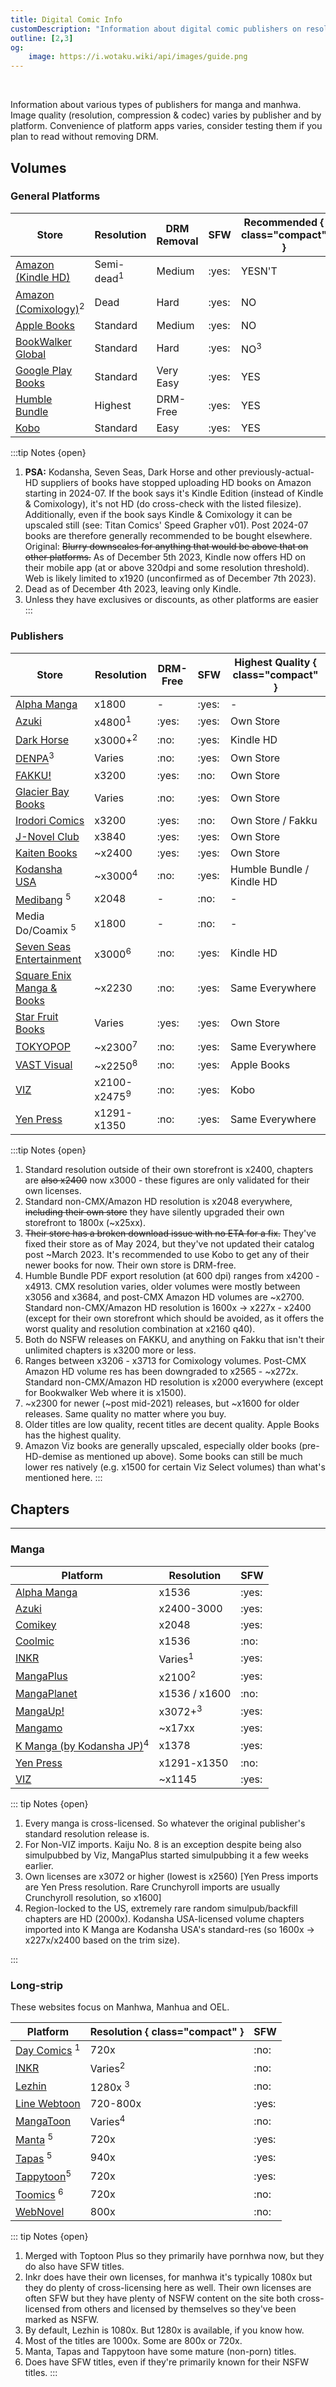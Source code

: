 ```yaml
---
title: Digital Comic Info
customDescription: "Information about digital comic publishers on resolution"
outline: [2,3]
og:
    image: https://i.wotaku.wiki/api/images/guide.png
---
```



<GradientCard title="Digital Comic Info" description="Information about digital comic publishers and quality." theme="turquoise" variant="thin"/>

<br>

Information about various types of publishers for manga and manhwa. Image quality (resolution, compression & codec) varies by publisher and by platform. Convenience of platform apps varies, consider testing them if you plan to read without removing DRM. 

## Volumes

### General Platforms

| Store                                       | Resolution | DRM Removal | SFW | Recommended { class="compact" } |
|---------------------------------------------|------------|-------------|-----|----------------------------------|
| [Amazon (Kindle HD)](https://www.amazon.com/kindle-dbs/comics-store/home/) | Semi-dead<sup>1</sup> | Medium | :yes: | YESN'T |
| [Amazon (Comixology)](https://www.amazon.com/kindle-dbs/comics-store/home/)<sup>2</sup> | Dead | Hard | :yes: | NO |
| [Apple Books](https://www.apple.com/apple-books/) | Standard | Medium | :yes: | NO |
| [BookWalker Global](https://global.bookwalker.jp/) | Standard | Hard | :yes: | NO<sup>3</sup> |
| [Google Play Books](https://play.google.com/books) | Standard | Very Easy | :yes: | YES |
| [Humble Bundle](https://www.humblebundle.com/) | Highest | DRM-Free | :yes: | YES |
| [Kobo](https://www.kobo.com/)                | Standard | Easy | :yes: | YES |


:::tip Notes {open}
1. **PSA:** Kodansha, Seven Seas, Dark Horse and other previously-actual-HD suppliers of books have stopped uploading HD books on Amazon starting in 2024-07. If the book says it's Kindle Edition (instead of Kindle & Comixology), it's not HD (do cross-check with the listed filesize). Additionally, even if the book says Kindle & Comixology it can be upscaled still (see: Titan Comics' Speed Grapher v01). Post 2024-07 books are therefore generally recommended to be bought elsewhere.<br/>
Original: ~~Blurry downscales for anything that would be above that on other platforms.~~ As of December 5th 2023, Kindle now offers HD on their mobile app (at or above 320dpi and some resolution threshold). Web is likely limited to x1920 (unconfirmed as of December 7th 2023).
2. Dead as of December 4th 2023, leaving only Kindle. 
3. Unless they have exclusives or discounts, as other platforms are easier
:::


### Publishers
| Store                                          | Resolution | DRM-Free | SFW | Highest Quality { class="compact" } |
|-----------------------------------------------|------------|----------|-----|-------------------------------------|
| [Alpha Manga](https://www.alpha-manga.com/)   | x1800       |  -  | :yes: | - |
| [Azuki](https://www.azuki.co/)                | x4800<sup>1</sup> | :yes: | :yes: | Own Store |
| [Dark Horse](https://darkhorse.com/)  | x3000+<sup>2</sup> | :no: | :yes: | Kindle HD |
| [DENPA](https://denpa.pub/)<sup>3</sup>      | Varies     | :no: | :yes: | Own Store |
| [FAKKU!](https://www.fakku.net/)              | x3200      | :yes: | :no: | Own Store |
| [Glacier Bay Books](https://glacierbaybooks.com/) | Varies | :no: | :yes: | Own Store |
| [Irodori Comics](https://irodoricomics.com/)  | x3200      | :yes: | :no: | Own Store / Fakku |
| [J-Novel Club](https://j-novel.club/)         | x3840      | :yes: | :yes: | Own Store |
| [Kaiten Books](https://www.kaitenbooks.com/)  | ~x2400     | :yes: | :yes: | Own Store |
| [Kodansha USA](https://kodansha.us/)         | ~x3000<sup>4</sup> | :no: | :yes: | Humble Bundle / Kindle HD |
| [Medibang](https://medibang.itch.io/) <sup>5</sup>   | x2048 | - | :no: | - |
| Media Do/Coamix <sup>5</sup> | x1800 | - | :no: | - |
| [Seven Seas Entertainment](https://sevenseasentertainment.com/) | x3000<sup>6</sup> | :no: | :yes: | Kindle HD |
| [Square Enix Manga & Books](https://squareenixmangaandbooks.square-enix-games.com/en-us)| ~x2230 | :no: | :yes: | Same Everywhere |
| [Star Fruit Books](https://starfruitbooks.com/) | Varies | :yes: | :yes: | Own Store |
| [TOKYOPOP](https://tokyopop.com/)            | ~x2300<sup>7</sup> | :no: | :yes: | Same Everywhere |
| [VAST Visual](https://vastmanga.com/)        | ~x2250<sup>8</sup> | :no: | :yes: | Apple Books |
| [VIZ](https://www.viz.com/read)              | x2100-x2475<sup>9</sup> | :no: | :yes: | Kobo |
| [Yen Press](https://yenpress.com/)            | x1291-x1350 | :no: | :yes: | Same Everywhere |


:::tip Notes {open}
1. Standard resolution outside of their own storefront is x2400, chapters are ~~also x2400~~ now x3000 - these figures are only validated for their own licenses.
2. Standard non-CMX/Amazon HD resolution is x2048 everywhere, ~~including their own store~~ they have silently upgraded their own storefront to 1800x (~x25xx).
3. ~~Their store has a broken download issue with no ETA for a fix.~~ They've fixed their store as of May 2024, but they've not updated their catalog post ~March 2023. It's recommended to use Kobo to get any of their newer books for now. Their own store is DRM-free.
4. Humble Bundle PDF export resolution (at 600 dpi) ranges from x4200 - x4913. CMX resolution varies, older volumes were mostly between x3056 and x3684, and post-CMX Amazon HD volumes are ~x2700. Standard non-CMX/Amazon HD resolution is 1600x -> x227x - x2400 (except for their own storefront which should be avoided, as it offers the worst quality and resolution combination at x2160 q40).
5. Both do NSFW releases on FAKKU, and anything on Fakku that isn't their unlimited chapters is x3200 more or less.
6. Ranges between x3206 - x3713 for Comixology volumes. Post-CMX Amazon HD volume res has been downgraded to x2565 - ~x272x. Standard non-CMX/Amazon HD resolution is x2000 everywhere (except for Bookwalker Web where it is x1500).
7. ~x2300 for newer (~post mid-2021) releases, but ~x1600 for older releases. Same quality no matter where you buy.
8. Older titles are low quality, recent titles are decent quality. Apple Books has the highest quality.
9. Amazon Viz books are generally upscaled, especially older books (pre-HD-demise as mentioned up above). Some books can still be much lower res natively (e.g. x1500 for certain Viz Select volumes) than what's mentioned here.
:::

## Chapters
---
### Manga
| Platform                                          | Resolution          | SFW |
|---------------------------------------------------|---------------------|-----|
| [Alpha Manga](https://www.alpha-manga.com/)       | x1536               | :yes: |
| [Azuki](https://www.azuki.co/)                    |  x2400-3000   | :yes: |
| [Comikey](https://comikey.com/)                   | x2048               | :yes: |
| [Coolmic](https://coolmic.me/)                    | x1536               | :no: |
| [INKR](https://comics.inkr.com/)                  | Varies<sup>1</sup> | :yes: |
| [MangaPlus](https://mangaplus.shueisha.co.jp/)    | x2100<sup>2</sup>  | :yes: |
| [MangaPlanet](https://mangaplanet.com/)           | x1536 / x1600       | :no: |
| [MangaUp!](https://global.manga-up.com/)          | x3072+<sup>3</sup>  | :yes: |
| [Mangamo](https://www.mangamo.com/)               | ~x17xx              | :yes: |
| [K Manga (by Kodansha JP)](https://kmanga.kodansha.com/)<sup>4</sup>| x1378   | :yes: |
| [Yen Press](https://yenpress.com/)            | x1291-x1350 | :no: |
| [VIZ](https://www.viz.com/)                       | ~x1145              | :yes: |


::: tip Notes {open}

1. Every manga is cross-licensed. So whatever the original publisher's standard resolution release is.
2. For Non-VIZ imports. Kaiju No. 8 is an exception despite being also simulpubbed by Viz, MangaPlus started simulpubbing it a few weeks earlier.
3. Own licenses are x3072 or higher (lowest is x2560) [Yen Press imports are Yen Press resolution. Rare Crunchyroll imports are usually Crunchyroll resolution, so x1600]
4. Region-locked to the US, extremely rare random simulpub/backfill chapters are HD (2000x). Kodansha USA-licensed volume chapters imported into K Manga are Kodansha USA's standard-res (so 1600x -> x227x/x2400 based on the trim size).

:::

### Long-strip
These websites focus on Manhwa, Manhua and OEL.

| Platform                                         | Resolution { class="compact" } |  SFW |
|--------------------------------------------------|----------------------------------|----- |
| [Day Comics](https://daycomics.com/) <sup>1</sup> | 720x                       | :no: |
| [INKR](https://comics.inkr.com/)                  | Varies<sup>2</sup> |  :no: |
| [Lezhin](https://www.lezhinus.com/en)            | 1280x <sup>3</sup>              | :no: |
| [Line Webtoon](https://www.webtoons.com/en/)     | 720-800x                        | :yes:|
| [MangaToon](https://mangatoon.mobi/en) | Varies<sup>4</sup> | :no: |
| [Manta](https://manta.net/en) <sup>5</sup>       | 720x                            | :yes: |
| [Tapas](https://tapas.io/)   <sup>5</sup>        | 940x                            | :yes: |
| [Tappytoon](https://www.tappytoon.com/en/comics/home)<sup>5</sup> | 720x                       | :yes: |
| [Toomics](https://toomics.com/en/) <sup>6</sup> | 720x                       | :no: |
| [WebNovel](https://www.webnovel.com/) | 800x | :no: |

::: tip Notes {open}
1. Merged with Toptoon Plus so they primarily have pornhwa now, but they do also have SFW titles.
2. Inkr does have their own licenses, for manhwa it's typically 1080x but they do plenty of cross-licensing here as well. Their own licenses are often SFW but they have plenty of NSFW content on the site both cross-licensed from others and licensed by themselves so they've been marked as NSFW.
3. By default, Lezhin is 1080x. But 1280x is available, if you know how.
4. Most of the titles are 1000x. Some are 800x or 720x.
5. Manta, Tapas and Tappytoon have some mature (non-porn) titles.
6. Does have SFW titles, even if they're primarily known for their NSFW titles.
:::